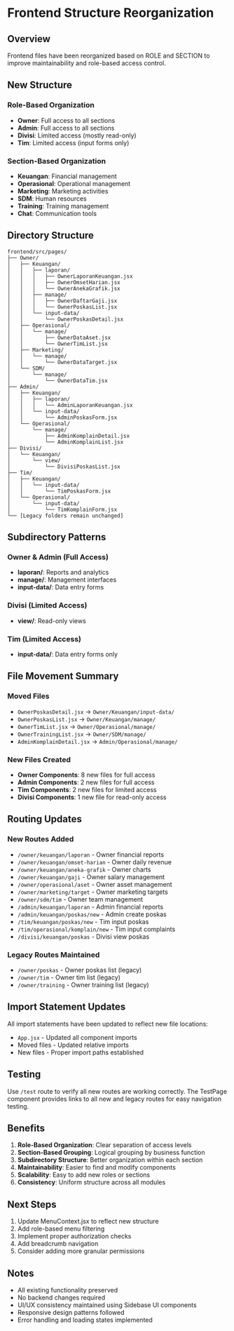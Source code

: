 # Frontend Structure Reorganization

## Overview
Frontend files have been reorganized based on ROLE and SECTION to improve maintainability and role-based access control.

## New Structure

### Role-Based Organization
- **Owner**: Full access to all sections
- **Admin**: Full access to all sections  
- **Divisi**: Limited access (mostly read-only)
- **Tim**: Limited access (input forms only)

### Section-Based Organization
- **Keuangan**: Financial management
- **Operasional**: Operational management
- **Marketing**: Marketing activities
- **SDM**: Human resources
- **Training**: Training management
- **Chat**: Communication tools

## Directory Structure

```
frontend/src/pages/
├── Owner/
│   ├── Keuangan/
│   │   ├── laporan/
│   │   │   ├── OwnerLaporanKeuangan.jsx
│   │   │   ├── OwnerOmsetHarian.jsx
│   │   │   └── OwnerAnekaGrafik.jsx
│   │   ├── manage/
│   │   │   ├── OwnerDaftarGaji.jsx
│   │   │   └── OwnerPoskasList.jsx
│   │   └── input-data/
│   │       └── OwnerPoskasDetail.jsx
│   ├── Operasional/
│   │   └── manage/
│   │       ├── OwnerDataAset.jsx
│   │       └── OwnerTimList.jsx
│   ├── Marketing/
│   │   └── manage/
│   │       └── OwnerDataTarget.jsx
│   └── SDM/
│       └── manage/
│           └── OwnerDataTim.jsx
├── Admin/
│   ├── Keuangan/
│   │   ├── laporan/
│   │   │   └── AdminLaporanKeuangan.jsx
│   │   └── input-data/
│   │       └── AdminPoskasForm.jsx
│   └── Operasional/
│       └── manage/
│           ├── AdminKomplainDetail.jsx
│           └── AdminKomplainList.jsx
├── Divisi/
│   └── Keuangan/
│       └── view/
│           └── DivisiPoskasList.jsx
├── Tim/
│   ├── Keuangan/
│   │   └── input-data/
│   │       └── TimPoskasForm.jsx
│   └── Operasional/
│       └── input-data/
│           └── TimKomplainForm.jsx
└── [Legacy folders remain unchanged]
```

## Subdirectory Patterns

### Owner & Admin (Full Access)
- **laporan/**: Reports and analytics
- **manage/**: Management interfaces
- **input-data/**: Data entry forms

### Divisi (Limited Access)
- **view/**: Read-only views

### Tim (Limited Access)
- **input-data/**: Data entry forms only

## File Movement Summary

### Moved Files
- `OwnerPoskasDetail.jsx` → `Owner/Keuangan/input-data/`
- `OwnerPoskasList.jsx` → `Owner/Keuangan/manage/`
- `OwnerTimList.jsx` → `Owner/Operasional/manage/`
- `OwnerTrainingList.jsx` → `Owner/SDM/manage/`
- `AdminKomplainDetail.jsx` → `Admin/Operasional/manage/`

### New Files Created
- **Owner Components**: 8 new files for full access
- **Admin Components**: 2 new files for full access
- **Tim Components**: 2 new files for limited access
- **Divisi Components**: 1 new file for read-only access

## Routing Updates

### New Routes Added
- `/owner/keuangan/laporan` - Owner financial reports
- `/owner/keuangan/omset-harian` - Owner daily revenue
- `/owner/keuangan/aneka-grafik` - Owner charts
- `/owner/keuangan/gaji` - Owner salary management
- `/owner/operasional/aset` - Owner asset management
- `/owner/marketing/target` - Owner marketing targets
- `/owner/sdm/tim` - Owner team management
- `/admin/keuangan/laporan` - Admin financial reports
- `/admin/keuangan/poskas/new` - Admin create poskas
- `/tim/keuangan/poskas/new` - Tim input poskas
- `/tim/operasional/komplain/new` - Tim input complaints
- `/divisi/keuangan/poskas` - Divisi view poskas

### Legacy Routes Maintained
- `/owner/poskas` - Owner poskas list (legacy)
- `/owner/tim` - Owner tim list (legacy)
- `/owner/training` - Owner training list (legacy)

## Import Statement Updates

All import statements have been updated to reflect new file locations:
- `App.jsx` - Updated all component imports
- Moved files - Updated relative imports
- New files - Proper import paths established

## Testing

Use `/test` route to verify all new routes are working correctly. The TestPage component provides links to all new and legacy routes for easy navigation testing.

## Benefits

1. **Role-Based Organization**: Clear separation of access levels
2. **Section-Based Grouping**: Logical grouping by business function
3. **Subdirectory Structure**: Better organization within each section
4. **Maintainability**: Easier to find and modify components
5. **Scalability**: Easy to add new roles or sections
6. **Consistency**: Uniform structure across all modules

## Next Steps

1. Update MenuContext.jsx to reflect new structure
2. Add role-based menu filtering
3. Implement proper authorization checks
4. Add breadcrumb navigation
5. Consider adding more granular permissions

## Notes

- All existing functionality preserved
- No backend changes required
- UI/UX consistency maintained using Sidebase UI components
- Responsive design patterns followed
- Error handling and loading states implemented














